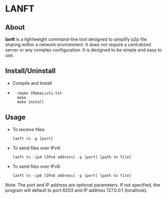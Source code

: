 # LANFT

## About
**lanft** is a lightweight command-line tool designed to simplify p2p file sharing within a network environment. 
It does not require a centralized server or any complex configuration. It is designed to be simple and easy to use.

## Install/Uninstall
* Compile and Install
* 
        cmake CMakeLists.txt
        make
        make install

## Usage
- To receive files:
    ```
    lanft rx -p [port]
    ```
- To send files over IPv4:
    ```
    lanft tx -ip4 [IPv4 address] -p [port] [path to file]
    ```
- To send files over IPv6:
    ```
    lanft tx -ip6 [IPv6 address] -p [port] [path to file]
    ```

Note: The port and IP address are optional parameters. If not specified, the program will default to port 8203 and IP address 127.0.0.1 (localhost).

